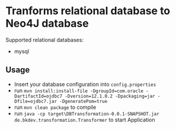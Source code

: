 # Tranforms relational database to Neo4J database

Supported relational databases:
* mysql


## Usage
* Insert your database configuration into `config.properties` 
* run `mvn install:install-file -DgroupId=com.oracle -DartifactId=ojdbc7 -Dversion=12.1.0.2 -Dpackaging=jar -Dfile=ojdbc7.jar -DgeneratePom=true`
* run `mvn clean package` to compile
* run `java -cp target\DBTransformation-0.0.1-SNAPSHOT.jar de.bkdev.transformation.Transformer` to start Application
